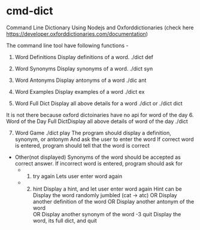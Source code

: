 # cmd-dict

Command Line Dictionary Using Nodejs and Oxforddictionaries (check here https://developer.oxforddictionaries.com/documentation)

The command line tool  have following functions -

1. Word Definitions
    Display definitions of a word.
    ./dict def <word>

2. Word Synonyms
    Display synonyms of a word.
    ./dict syn <word>
  
3. Word Antonyms
    Display antonyms of a word
    ./dic ant <word>
  
4. Word Examples
      Display examples of a word
      ./dict ex <word>
  
5. Word Full Dict
    Display all above details for a word
    ./dict <word> or ./dict dict <word>

It is not there because oxford dictoinaries have no api for word of the day
6. Word of the Day Full DictDisplay all above details of word of the day
      ./dict

7. Word Game
  ./dict play
  The program should display a definition, synonym, or antonym
  And ask the user to enter the word
  If correct word is entered, program should tell that the word is correct
  * Other(not displayed) Synonyms of the word should be accepted as correct answer.
  If incorrect word is entered, program should ask for
    - 1. try again
          Lets user enter word again
    - 2. hint
          Display a hint, and let user enter word again
          Hint can be
          Display the word randomly jumbled (cat -> atc)
          OR Display another definition of the word
          OR Display another antonym of the word    
          OR Display another synonym of the word
    -3 quit
          Display the word, its full dict, and quit
